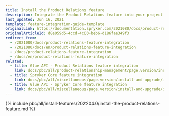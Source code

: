 ```yaml
---
title: Install the Product Relations feature
description: Integrate the Product Relations feature into your project.
last_updated: Jun 16, 2021
template: feature-integration-guide-template
originalLink: https://documentation.spryker.com/2021080/docs/product-relations-feature-integration
originalArticleId: d8e059d5-4ccd-4c03-beb6-d186fae349f3
redirect_from:
  - /2021080/docs/product-relations-feature-integration
  - /2021080/docs/en/product-relations-feature-integration
  - /docs/product-relations-feature-integration
  - /docs/en/product-relations-feature-integration
related:
  - title: Glue API - Product Relations feature integration
    link: docs/pbc/all/product-relationship-management/page.version/install-and-upgrade/install-the-product-relations-glue-api.html
  - title: Spryker Core feature integration
    link: docs/pbc/all/miscellaneous/page.version/install-and-upgrade/install-the-spryker-core-feature.html
  - title: Glue API - Spryker Core feature integration
    link: docs/pbc/all/miscellaneous/page.version/install-and-upgrade/install-glue-api/install-the-spryker-core-glue-api.html
---
```

{% include pbc/all/install-features/202204.0/install-the-product-relations-feature.md %} <!-- To edit, see /_includes/pbc/all/install-features/202204.0/install-the-product-relations-feature.md -->
